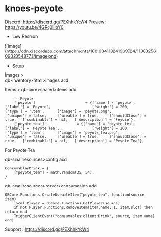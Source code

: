 # knoes-peyote
Discord:  https://discord.gg/PEXhhkYcW4
Preview: https://youtu.be/4GRq0lilbY0

- Low Resmon 

![image] (https://cdn.discordapp.com/attachments/1081604119241969724/1108025609323548772/image.png)

- Setup

İmages >  
qb-inventory>html>images add

İtems >
qb-core>shared>items add
```
    -- Peyote
	['peyote'] 						 = {['name'] = 'peyote', 			 	  	  	['label'] = 'Peyote',                   ['weight'] = 200, 		['type'] = 'item', 		['image'] = 'peyote.png', 				['unique'] = false, 	['useable'] = true, 	['shouldClose'] = true,   ['combinable'] = nil,   ['description'] = 'Peyote'},
	['peyote_tea'] 				 = {['name'] = 'peyote_tea', 			     	['label'] = 'Peyote Tea',               ['weight'] = 200, 		['type'] = 'item', 		['image'] = 'peyote_tea.png', 			['unique'] = false, 	['useable'] = true, 	['shouldClose'] = true,   ['combinable'] = nil,   ['description'] = 'Peyote Tea'},

```
For Peyote Tea

qb-smallresources>config add
```
ConsumablesDrink = {
    ["peyote_tea"] = math.random(35, 54),
}
```
qb-smallresources>server>consumables add
```
QBCore.Functions.CreateUseableItem("peyote_tea", function(source, item)
    local Player = QBCore.Functions.GetPlayer(source)
	if not Player.Functions.RemoveItem(item.name, 1, item.slot) then return end
    TriggerClientEvent("consumables:client:Drink", source, item.name)
end)
```

Support : https://discord.gg/PEXhhkYcW4
